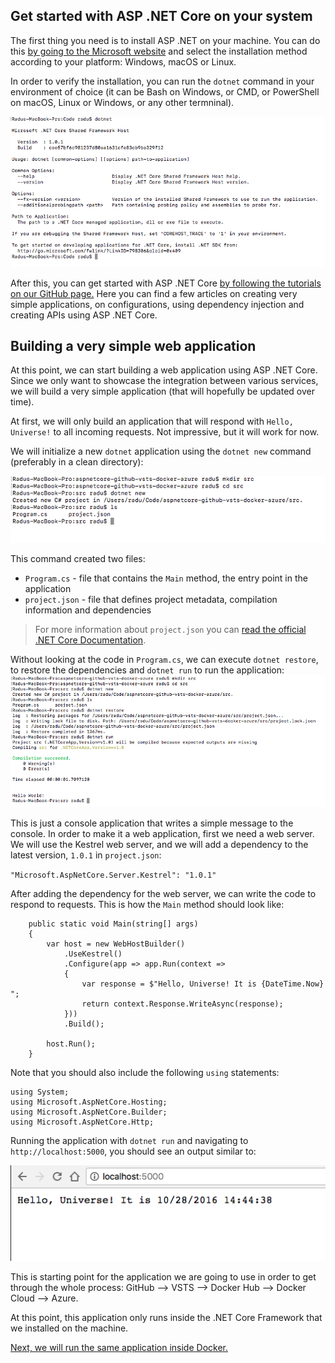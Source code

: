 Get started with ASP .NET Core on your system
----------------------------------------------

The first thing you need is to install ASP .NET on your machine. You can do this [by going to the Microsoft website](https://www.microsoft.com/net/core) and select the installation method according to your platform: Windows, macOS or Linux.

In order to verify the installation, you can run the `dotnet` command in your environment of choice (it can be Bash on Windows, or CMD, or PowerShell on macOS, Linux or Windows, or any other termninal).

![](media/dotnet-command.png)

After this, you can get started with ASP .NET Core [by following the tutorials on our GitHub page.](https://github.com/microsoft-dx/aspnet-core-fundamentals) Here you can find a few articles on creating very simple applications, on configurations, using dependency injection and creating APIs using ASP .NET Core.

Building a very simple web application
---------------------------------------
At this point, we can start building a web application using ASP .NET Core. Since we only want to showcase the integration between various services, we will build a very simple application (that will hopefully be updated over time).

At first, we will only build an application that will respond with `Hello, Universe!` to all incoming requests. Not impressive, but it will work for now.

We will initialize a new `dotnet` application using the `dotnet new` command (preferably in a clean directory):

![](media/dotnet-new.png)

This command created two files: 
- `Program.cs` - file that contains the `Main` method, the entry point in the application
- `project.json` - file that defines project metadata, compilation information and dependencies

> For more information about `project.json` you can [read the official .NET Core Documentation](https://docs.microsoft.com/en-us/dotnet/articles/core/tools/project-json).

Without looking at the code in `Program.cs`, we can execute `dotnet restore`, to restore the dependencies and `dotnet run` to run the application:
![](media/dotnet-run.png)

This is just a console application that writes a simple message to the console. In order to make it a web application, first we need a web server. We will use the Kestrel web server, and we will add a dependency to the latest version, `1.0.1` in `project.json`:

`"Microsoft.AspNetCore.Server.Kestrel": "1.0.1"`

After adding the dependency for the web server, we can write the code to respond to requests. This is how the `Main`  method should look like:

```
    public static void Main(string[] args)
    {
        var host = new WebHostBuilder()
            .UseKestrel()
            .Configure(app => app.Run(context =>
            {
                var response = $"Hello, Universe! It is {DateTime.Now} ";
                return context.Response.WriteAsync(response);
            }))
            .Build();

        host.Run();
    }
```

Note that you should also include the following `using` statements:
```
using System;
using Microsoft.AspNetCore.Hosting;
using Microsoft.AspNetCore.Builder;
using Microsoft.AspNetCore.Http;
```

Running the application with `dotnet run` and navigating to `http://localhost:5000`, you should see an output similar to:

![](media/chrome-run.png)

This is starting point for the application we are going to use in order to get through the whole process: GitHub --> VSTS --> Docker Hub --> Docker Cloud --> Azure.

At this point, this application only runs inside the .NET Core Framework that we installed on the machine. 

[Next, we will run the same application inside Docker.](dockerizing-the-application.md)
